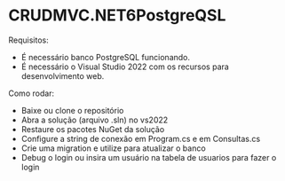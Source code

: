 # CRUDMVC.NET6PostgreQSL

Requisitos: 
  - É necessário banco PostgreSQL funcionando.
  - É necessário o Visual Studio 2022 com os recursos para desenvolvimento web.

Como rodar:
  - Baixe ou clone o repositório
  - Abra a solução (arquivo .sln) no vs2022
  - Restaure os pacotes NuGet da solução
  - Configure a string de conexão em Program.cs e em Consultas.cs
  - Crie uma migration e utilize para atualizar o banco
  - Debug o login ou insira um usuário na tabela de usuarios para fazer o login
